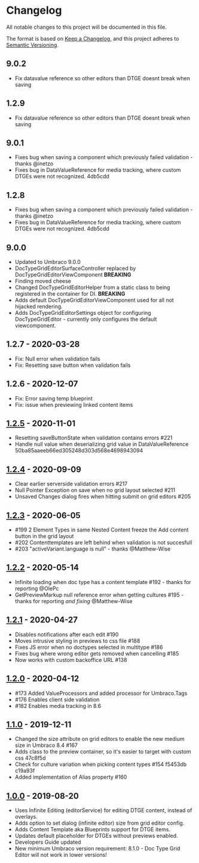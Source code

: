# Changelog

All notable changes to this project will be documented in this file.

The format is based on [Keep a Changelog](https://keepachangelog.com/en/1.0.0/),
and this project adheres to [Semantic Versioning](https://semver.org/spec/v2.0.0.html).

## 9.0.2
- Fix datavalue reference so other editors than DTGE doesnt break when saving

## 1.2.9
- Fix datavalue reference so other editors than DTGE doesnt break when saving

## 9.0.1
- Fixes bug when saving a component which previously failed validation - thanks @inetzo
- Fixes bug in DataValueReference for media tracking, where custom DTGEs were not recognized. 4db5cdd

## 1.2.8
- Fixes bug when saving a component which previously failed validation - thanks @inetzo
- Fixes bug in DataValueReference for media tracking, where custom DTGEs were not recognized. 4db5cdd

## 9.0.0
- Updated to Umbraco 9.0.0
- DocTypeGridEditorSurfaceController replaced by DocTypeGridEditorViewComponent **BREAKING**
- Finding moved cheese
- Changed DocTypeGridEditorHelper from a static class to being registered in the container for DI. **BREAKING**
- Adds default DocTypeGridEditorViewComponent used for all not hijacked rendering.
- Adds DocTypeGridEditorSettings object for configuring DocTypeGridEditor - currently only configures the default viewcomponent.

## 1.2.7 - 2020-03-28
- Fix: Null error when validation fails
- Fix: Resetting save button when validation fails

## 1.2.6 - 2020-12-07
- Fix: Error saving temp blueprint
- Fix: issue when previewing linked content items

## [1.2.5] - 2020-11-01
- Resetting saveButtonState when validation contains errors #221
- Handle null value when deserializing grid value in DataValueReference 50ba85aaeeb66ed305248d303d568e4698943094

## [1.2.4] - 2020-09-09
- Clear earlier serverside validation errors #217
- Null Pointer Exception on save when no grid layout selected #211
- Unsaved Changes dialog fires when hitting submit on grid editors #205

## [1.2.3] - 2020-06-05
- #199 2 Element Types in same Nested Content freeze the Add content button in the grid layout
- #202 Contenttemplates are left behind when validation is not succesfull
- #203 "activeVariant.language is null" - thanks @Matthew-Wise

## [1.2.2] - 2020-05-14
- Infinite loading when doc type has a content template #192 - thanks for reporting @OlePc
- GetPreviewMarkup null reference error when getting cultures #195 - thanks for reporting *and fixing* @Matthew-Wise

## [1.2.1] - 2020-04-27
- Disables notifications after each edit #190
- Moves intrusive styling in previews to css file #188
- Fixes JS error when no doctypes selected in multitype #186
- Fixes bug where wrong editor gets removed when cancelling #185
- Now works with custom backoffice URL #138

## [1.2.0] - 2020-04-12
- #173 Added ValueProcessors and added processor for Umbraco.Tags
- #176 Enables client side validation
- #182 Enables media tracking in 8.6

## [1.1.0] - 2019-12-11
- Changed the size attribute on grid editors to enable the new medium size in Umbraco 8.4 #167
- Adds class to the preview container, so it's easier to target with custom css 47c8f5d
- Check for culture variation when picking content types #154 f5453db c19a93f
- Added implementation of Alias property #160

## [1.0.0] - 2019-08-20
- Uses Infinite Editing (editorService) for editing DTGE content, instead of overlays.
- Adds option to set dialog (infinite editor) size from grid editor config.
- Adds Content Template aka Blueprints support for DTGE items.
- Updates default placeholder for DTGEs without previews enabled.
- Developers Guide updated
- New minimum Umbraco version requirement: 8.1.0 - Doc Type Grid Editor will not work in lower versions!

[unreleased]: https://github.com/skttl/umbraco-doc-type-grid-editor/compare/1.2.5...HEAD
[1.2.5]: https://github.com/skttl/umbraco-doc-type-grid-editor/compare/1.2.4...1.2.5
[1.2.4]: https://github.com/skttl/umbraco-doc-type-grid-editor/compare/1.2.3...1.2.4
[1.2.3]: https://github.com/skttl/umbraco-doc-type-grid-editor/compare/1.2.2...1.2.3
[1.2.2]: https://github.com/skttl/umbraco-doc-type-grid-editor/compare/1.2.1...1.2.2
[1.2.1]: https://github.com/skttl/umbraco-doc-type-grid-editor/compare/1.2.0...1.2.1
[1.2.0]: https://github.com/skttl/umbraco-doc-type-grid-editor/compare/1.1.0...1.2.0
[1.1.0]: https://github.com/skttl/umbraco-doc-type-grid-editor/compare/1.0.0...1.1.0
[1.0.0]: https://github.com/skttl/umbraco-doc-type-grid-editor/releases/tag/1.0.0
